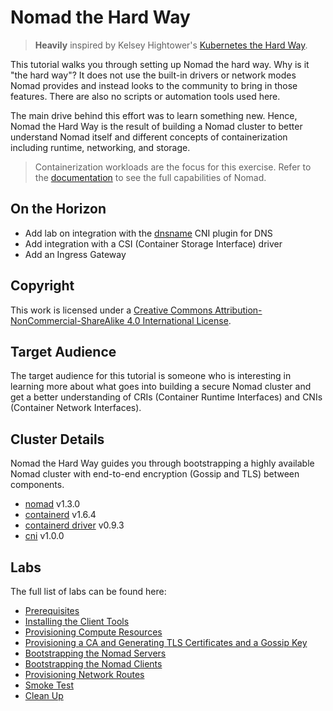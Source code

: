 # Nomad the Hard Way
> **Heavily** inspired by Kelsey Hightower's [Kubernetes the Hard Way](https://github.com/kelseyhightower/kubernetes-the-hard-way).

This tutorial walks you through setting up Nomad the hard way. Why is it "the hard way"? It does not use the built-in drivers or network modes Nomad provides and instead looks to the community to bring in those features. There are also no scripts or automation tools used here.

The main drive behind this effort was to learn something new. Hence, Nomad the Hard Way is the result of building a Nomad cluster to better understand Nomad itself and different concepts of containerization including runtime, networking, and storage.

> Containerization workloads are the focus for this exercise. Refer to the [documentation](https://www.nomadproject.io/docs) to see the full capabilities of Nomad.

## On the Horizon 
* Add lab on integration with the [dnsname](https://github.com/containers/dnsname) CNI plugin for DNS
* Add integration with a CSI (Container Storage Interface) driver
* Add an Ingress Gateway

## Copyright
This work is licensed under a [Creative Commons Attribution-NonCommercial-ShareAlike 4.0 International License](https://creativecommons.org/licenses/by-nc-sa/4.0/).

## Target Audience
The target audience for this tutorial is someone who is interesting in learning more about what goes into building a secure Nomad cluster and get a better understanding of CRIs (Container Runtime Interfaces) and CNIs (Container Network Interfaces).

## Cluster Details
Nomad the Hard Way guides you through bootstrapping a highly available Nomad cluster with end-to-end encryption (Gossip and TLS) between components.

* [nomad](https://github.com/hashicorp/nomad) v1.3.0
* [containerd](https://github.com/containerd/containerd) v1.6.4
* [containerd driver](https://github.com/Roblox/nomad-driver-containerd) v0.9.3
* [cni](https://github.com/containernetworking/cni) v1.0.0

## Labs
The full list of labs can be found here:
* [Prerequisites](docs/01-prerequisites.md)
* [Installing the Client Tools](docs/02-client-tools.md)
* [Provisioning Compute Resources](docs/03-compute-resources.md)
* [Provisioning a CA and Generating TLS Certificates and a Gossip Key](docs/04-certificate-authority.md)
* [Bootstrapping the Nomad Servers](docs/05-bootstrapping-nomad-servers.md)
* [Bootstrapping the Nomad Clients](docs/06-bootstrapping-nomad-clients.md)
* [Provisioning Network Routes](docs/07-network-routes.md)
* [Smoke Test](docs/08-smoke-test.md)
* [Clean Up](docs/09-clean-up.md)